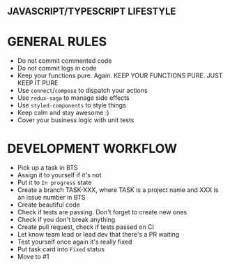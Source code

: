 JAVASCRIPT/TYPESCRIPT LIFESTYLE
----------------------

# GENERAL RULES

 * Do not commit commented code
 * Do not commit logs in code
 * Keep your functions pure. Again. KEEP YOUR FUNCTIONS PURE. JUST KEEP IT PURE
 * Use `connect`/`compose` to dispatch your actions
 * Use `redux-saga` to manage side effects
 * Use `styled-components` to style things
 * Keep calm and stay awesome :)
 * Cover your business logic with unit tests

# DEVELOPMENT WORKFLOW

 * Pick up a task in BTS
 * Assign it to yourself if it's not
 * Put it to `In progress` state
 * Create a branch TASK-XXX, where TASK is a project name and XXX is an issue number in BTS
 * Create beautiful code
 * Check if tests are passing. Don't forget to create new ones
 * Check if you don't break anything
 * Create pull request, check if tests passed on CI
 * Let know team lead or lead dev that there's a PR waiting
 * Test yourself once again it's really fixed
 * Put task card into `Fixed` status
 * Move to #1
